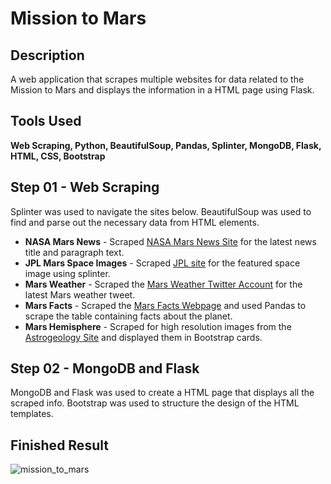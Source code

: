# Mission to Mars

## Description
A web application that scrapes multiple websites for data related to the Mission to Mars and displays the information in a HTML page using Flask.

## Tools Used
**Web Scraping, Python, BeautifulSoup, Pandas, Splinter, MongoDB, Flask, HTML, CSS, Bootstrap**

## Step 01 - Web Scraping
Splinter was used to navigate the sites below. BeautifulSoup was used to find and parse out the necessary data from HTML elements.

* __NASA Mars News__ - Scraped [NASA Mars News Site](https://mars.nasa.gov/news/) for the latest news title and paragraph text.
* __JPL Mars Space Images__ - Scraped [JPL site](https://www.jpl.nasa.gov/spaceimages/?search=&category=Mars) for the featured space image using splinter.
* __Mars Weather__ - Scraped the [Mars Weather Twitter Account](https://twitter.com/marswxreport?lang=en) for the latest Mars weather tweet.
* __Mars Facts__ - Scraped the [Mars Facts Webpage](http://space-facts.com/mars/) and used Pandas to scrape the table containing facts about the planet.
* __Mars Hemisphere__ - Scraped for high resolution images from the [Astrogeology Site](https://astrogeology.usgs.gov/search/results?q=hemisphere+enhanced&k1=target&v1=Mars) and displayed them in Bootstrap cards.

## Step 02 - MongoDB and Flask

MongoDB and Flask was used to create a HTML page that displays all the scraped info. Bootstrap was used to structure the design of the HTML templates.

## Finished Result
![mission_to_mars](Images/yuta_mars_screenshot.png)

